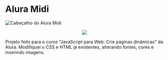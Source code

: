 <h1>Alura Midi</h1>

![Cabeçalho do Alura Midi](https://user-images.githubusercontent.com/101363952/166162585-6708cb81-4248-4c56-a371-62d13f1104b8.png)

<p align="center">
<img src="https://img.shields.io/badge/Status%3A-%20Desenvolvido-brightgreen"/>
</p>

Projeto feito para o curso "JavaScript para Web: Crie páginas dinâmicas" da Alura. Modifiquei o CSS e HTML já existentes, alterando fontes, cores e inserindo imagens.
